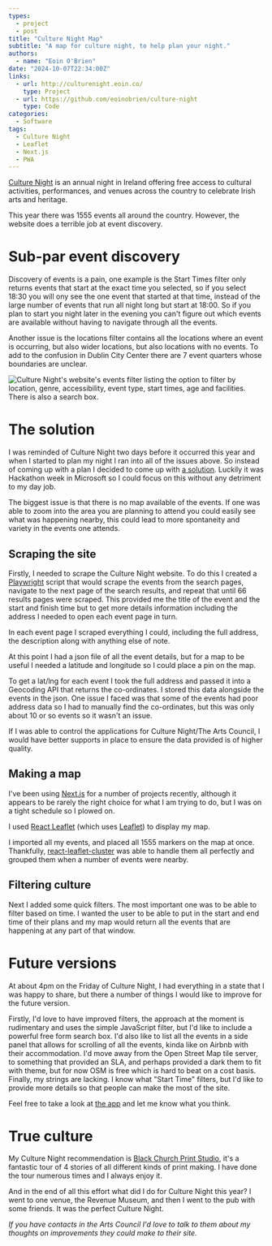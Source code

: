 ```yaml
---
types:
  - project
  - post
title: "Culture Night Map"
subtitle: "A map for culture night, to help plan your night."
authors:
  - name: "Eoin O'Brien"
date: "2024-10-07T22:34:00Z"
links:
  - url: http://culturenight.eoin.co/
    type: Project
  - url: https://github.com/eoinobrien/culture-night
    type: Code
categories:
  - Software
tags:
  - Culture Night
  - Leaflet
  - Next.js
  - PWA
---
```


[Culture Night](https://culturenight.ie/) is an annual night in Ireland offering free access to cultural activities, performances, and venues across the country to celebrate Irish arts and heritage.

This year there was 1555 events all around the country. However, the website does a terrible job at event discovery. 

# Sub-par event discovery
Discovery of events is a pain, one example is the Start Times filter only returns events that start at the exact time you selected, so if you select 18:30 you will ony see the one event that started at that time, instead of the large number of events that run all night long but start at 18:00. So if you plan to start you night later in the evening you can't figure out which events are available without having to navigate through all the events.

Another issue is the locations filter contains all the locations where an event is occurring, but also wider locations, but also locations with no events. To add to the confusion in Dublin City Center there are 7 event quarters whose boundaries are unclear.

![Culture Night's website's events filter listing the option to filter by location, genre, accessibility, event type, start times, age and facilities. There is also a search box.](/assets/blog/culture-night-events-filters.png)

# The solution
I was reminded of Culture Night two days before it occurred this year and when I started to plan my night I ran into all of the issues above. So instead of coming up with a plan I decided to come up with [a solution](https://culturenight.eoin.co/). Luckily it was Hackathon week in Microsoft so I could focus on this without any detriment to my day job.

The biggest issue is that there is no map available of the events. If one was able to zoom into the area you are planning to attend you could easily see what was happening nearby, this could lead to more spontaneity and variety in the events one attends.

## Scraping the site
Firstly, I needed to scrape the Culture Night website. To do this I created a [Playwright](https://playwright.dev/) script that would scrape the events from the search pages, navigate to the next page of the search results, and repeat that until 66 results pages were scraped. This provided me the title of the event and the start and finish time but to get more details information including the address I needed to open each event page in turn.

In each event page I scraped everything I could, including the full address, the description along with anything else of note.

At this point I had a json file of all the event details, but for a map to be useful I needed a latitude and longitude so I could place a pin on the map.

To get a lat/lng for each event I took the full address and passed it into a Geocoding API that returns the co-ordinates. I stored this data alongside the events in the json. One issue I faced was that some of the events had poor address data so I had to manually find the co-ordinates, but this was only about 10 or so events so it wasn't an issue.

If I was able to control the applications for Culture Night/The Arts Council, I would have better supports in place to ensure the data provided is of higher quality.

## Making a map
I've been using [Next.js](https://nextjs.org/) for a number of projects recently, although it appears to be rarely the right choice for what I am trying to do, but I was on a tight schedule so I plowed on.

I used [React Leaflet](https://react-leaflet.js.org/) (which uses [Leaflet](https://leafletjs.com/)) to display my map.

I imported all my events, and placed all 1555 markers on the map at once. Thankfully, [react-leaflet-cluster](https://github.com/akursat/react-leaflet-cluster) was able to handle them all perfectly and grouped them when a number of events were nearby.

## Filtering culture
Next I added some quick filters. The most important one was to be able to filter based on time. I wanted the user to be able to put in the start and end time of their plans and my map would return all the events that are happening at any part of that window.

# Future versions
At about 4pm on the Friday of Culture Night, I had everything in a state that I was happy to share, but there a number of things I would like to improve for the future version.

Firstly, I'd love to have improved filters, the approach at the moment is rudimentary and uses the simple JavaScript filter, but I'd like to include a powerful free form search box. I'd also like to list all the events in a side panel that allows for scrolling of all the events, kinda like on Airbnb with their accommodation. I'd move away from the Open Street Map tile server, to something that provided an SLA, and perhaps provided a dark them to fit with theme, but for now OSM is free which is hard to beat on a cost basis. Finally, my strings are lacking. I know what "Start Time" filters, but I'd like to provide more details so that people can make the most of the site.

Feel free to take a look at [the app](https://culturenight.eoin.co/) and let me know what you think.

# True culture

My Culture Night recommendation is [Black Church Print Studio](https://www.blackchurchprint.ie/), it's a fantastic tour of 4 stories of all different kinds of print making. I have done the tour numerous times and I always enjoy it. 

And in the end of all this effort what did I do for Culture Night this year? I went to one venue, the Revenue Museum, and then I went to the pub with some friends. It was the perfect Culture Night.

*If you have contacts in the Arts Council I'd love to talk to them about my thoughts on improvements they could make to their site.*